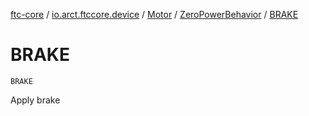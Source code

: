 [ftc-core](../../../index.md) / [io.arct.ftccore.device](../../index.md) / [Motor](../index.md) / [ZeroPowerBehavior](index.md) / [BRAKE](./-b-r-a-k-e.md)

# BRAKE

`BRAKE`

Apply brake

